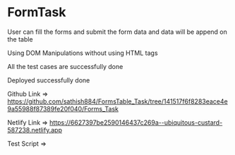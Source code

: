 # FormTask

User can fill the forms and submit the form data and data will be append on the table

Using DOM Manipulations without using HTML tags

All the test cases are successfully done

Deployed successfully done

Github Link => https://github.com/sathish884/FormsTable_Task/tree/141517f6f8283eace4e9a55988f87389fe20f040/Forms_Task

Netlify Link => https://6627397be2590146437c269a--ubiquitous-custard-587238.netlify.app

Test Script =>  <script src="https://app.zenclass.in/sheets/v1/js/zen/suite/bundle.js"></script>


